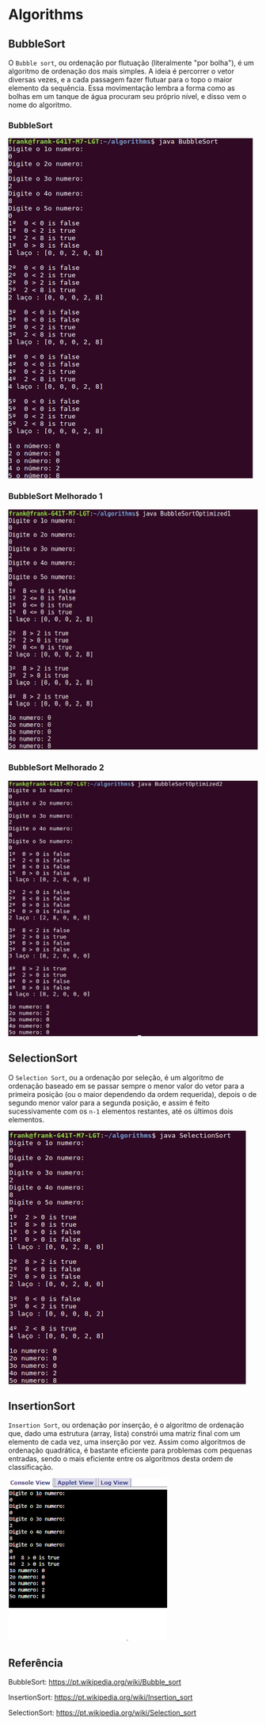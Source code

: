 # Algorithms

## BubbleSort

O `Bubble sort`, ou ordenação por flutuação (literalmente "por bolha"), é um algoritmo de ordenação dos mais simples. A ideia é percorrer o vetor diversas vezes, e a cada passagem fazer flutuar para o topo o maior elemento da sequência. Essa movimentação lembra a forma como as bolhas em um tanque de água procuram seu próprio nível, e disso vem o nome do algoritmo.

### BubbleSort
![BubbleSort](https://github.com/franknfjr/algorithms/blob/master/BubbleSort.jpeg)
### BubbleSort Melhorado 1
![BubbleSort1](https://github.com/franknfjr/algorithms/blob/master/BubbleSort1.jpeg)
### BubbleSort Melhorado 2
![BubbleSort2](https://github.com/franknfjr/algorithms/blob/master/BubbleSort2.jpeg)
## SelectionSort

O `Selection Sort`, ou a ordenação por seleção, é um algoritmo de ordenação baseado em se passar sempre o menor valor do vetor para a primeira posição (ou o maior dependendo da ordem requerida), depois o de segundo menor valor para a segunda posição, e assim é feito sucessivamente com os `n-1` elementos restantes, até os últimos dois elementos.

![SelectionSort](https://github.com/franknfjr/algorithms/blob/master/SelectionSort.jpeg)
## InsertionSort

`Insertion Sort`, ou ordenação por inserção, é o algoritmo de ordenação que, dado uma estrutura (array, lista) constrói uma matriz final com um elemento de cada vez, uma inserção por vez. Assim como algoritmos de ordenação quadrática, é bastante eficiente para problemas com pequenas entradas, sendo o mais eficiente entre os algoritmos desta ordem de classificação.

![InsertionSort](https://github.com/franknfjr/algorithms/blob/master/InsertioSort.PNG)
## Referência

BubbleSort: 
https://pt.wikipedia.org/wiki/Bubble_sort

InsertionSort:
https://pt.wikipedia.org/wiki/Insertion_sort

SelectionSort: 
https://pt.wikipedia.org/wiki/Selection_sort

